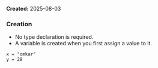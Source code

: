 **Created:** 2025-08-03

### Creation
- No type declaration is required.
- A variable is created when you first assign a value to it.
```
x = "omkar"
y = 28
```